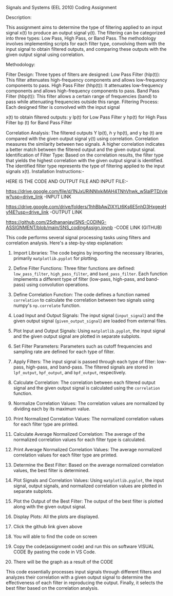 Signals and Systems (EEL 2010)
Coding Assignment

Description:

This assignment aims to determine the type of filtering applied to an input signal 
 x(t) to produce an output signal 
y(t). The filtering can be categorized into three types: Low Pass, High Pass, or Band Pass. The methodology involves implementing scripts for each filter type, convolving them with the input signal to obtain filtered outputs, and comparing these outputs with the given output signal using correlation.

Methodology:

Filter Design: Three types of filters are designed:
Low Pass Filter (hlp(t)): This filter attenuates high-frequency components and allows low-frequency components to pass.
High Pass Filter (hhp(t)): It attenuates low-frequency components and allows high-frequency components to pass.
Band Pass Filter (hbp(t)): This filter allows a certain range of frequencies (band) to pass while attenuating frequencies outside this range.
Filtering Process:
Each designed filter is convolved with the input signal 
 

x(t) to obtain filtered outputs:
 y lp(t) for Low Pass Filter
 y hp(t) for High Pass Filter
 bp (t) for Band Pass Filter

Correlation Analysis:
The filtered outputs 
 Y lp(t), ℎ y hp(t), and y bp (t) are compared with the given output signal 
y(t) using correlation.
Correlation measures the similarity between two signals. A higher correlation indicates a better match between the filtered output and the given output signal.
Identification of Filter Type:
Based on the correlation results, the filter type that yields the highest correlation with the given output signal is identified.
The identified filter type represents the type of filtering applied to the input signals x(t).
Installation Instructions:-

HERE IS THE CODE AND OUTPUT FILE AND INPUT FILE:-

https://drive.google.com/file/d/1NJxURiNNIxkiMAH4TNhVhwk_w5lalPTD/view?usp=drive_link  -INPUT LINK

https://drive.google.com/drive/folders/1hhBbAwZIXYLt6Ks6E5nhD3HxgeqHyf4E?usp=drive_link -OUTPUT LINK

https://github.com/25dhananjay/SNS-CODING-ASSIGNMENT/blob/main/SNS_codingAssign.ipynb -CODE LINK (GITHUB)

This code performs several signal processing tasks using filters and correlation analysis. Here's a step-by-step explanation:

1. Import Libraries: The code begins by importing the necessary libraries, primarily `matplotlib.pyplot` for plotting.

2. Define Filter Functions: Three filter functions are defined: `low_pass_filter`, `high_pass_filter`, and `band_pass_filter`. Each function implements a different type of filter (low-pass, high-pass, and band-pass) using convolution operations.

3. Define Correlation Function: The code defines a function named `correlation` to calculate the correlation between two signals using numpy's `np.correlate` function.

4. Load Input and Output Signals: The input signal (`input_signal`) and the given output signal (`given_output_signal`) are loaded from external files.

5. Plot Input and Output Signals: Using `matplotlib.pyplot`, the input signal and the given output signal are plotted in separate subplots.

6. Set Filter Parameters: Parameters such as cutoff frequencies and sampling rate are defined for each type of filter.

7. Apply Filters: The input signal is passed through each type of filter: low-pass, high-pass, and band-pass. The filtered signals are stored in `lpf_output`, `hpf_output`, and `bpf_output`, respectively.

8. Calculate Correlation: The correlation between each filtered output signal and the given output signal is calculated using the `correlation` function.

9. Normalize Correlation Values: The correlation values are normalized by dividing each by its maximum value.

10. Print Normalized Correlation Values: The normalized correlation values for each filter type are printed.

11. Calculate Average Normalized Correlation: The average of the normalized correlation values for each filter type is calculated.

12. Print Average Normalized Correlation Values: The average normalized correlation values for each filter type are printed.

13. Determine the Best Filter: Based on the average normalized correlation values, the best filter is determined.

14. Plot Signals and Correlation Values: Using `matplotlib.pyplot`, the input signal, output signals, and normalized correlation values are plotted in separate subplots.

15. Plot the Output of the Best Filter: The output of the best filter is plotted along with the given output signal.

16. Display Plots: All the plots are displayed.

17. Click the github link given above
18. You will able to find the code on screen
19. Copy the code(assignment code) and run this on software  VISUAL CODE  By pasting the code in VS Code.
20. There will be the graph as a result of the CODE

This code essentially processes input signals through different filters and analyzes their correlation with a given output signal to determine the effectiveness of each filter in reproducing the output. Finally, it selects the best filter based on the correlation analysis.

